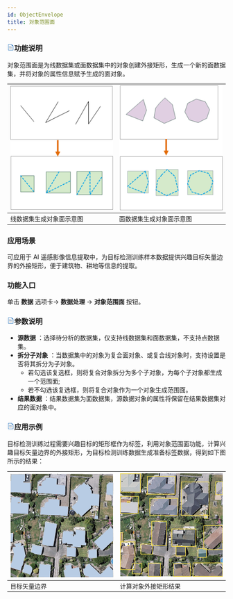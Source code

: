 ```yaml
---
id: ObjectEnvelope
title: 对象范围面
---
```

### ![](../../img/read.gif)功能说明

对象范围面是为线数据集或面数据集中的对象创建外接矩形，生成一个新的面数据集，并将对象的属性信息赋予生成的面对象。

![](img/ObjectLineResult.png) | ![](img/ObjectPolygonResult.png)  
---|---  
线数据集生成对象面示意图 | 面数据集生成对象面示意图  
  
### 应用场景

可应用于 AI 遥感影像信息提取中，为目标检测训练样本数据提供兴趣目标矢量边界的外接矩形，便于建筑物、耕地等信息的提取。

### 功能入口

单击 **数据** 选项卡-> **数据处理** -> **对象范围面** 按钮。

### ![](../../img/read.gif)参数说明

  * **源数据** ：选择待分析的数据集，仅支持线数据集和面数据集，不支持点数据集。
  * **拆分子对象** ：当数据集中的对象为复合面对象、或复合线对象时，支持设置是否将其拆分为子对象。 
    * 若勾选该复选框，则将复合对象拆分为多个子对象，为每个子对象都生成一个范围面;
    * 若不勾选该复选框，则将复合对象作为一个对象生成范围面。
  * **结果数据** ：结果数据集为面数据集，源数据对象的属性将保留在结果数据集对应的面对象中。

### ![](../../img/read.gif)应用示例

目标检测训练过程需要兴趣目标的矩形框作为标签，利用对象范围面功能，计算兴趣目标矢量边界的外接矩形，为目标检测训练数据生成准备标签数据，得到如下图所示的结果：

![](img/Envelopesource.png) | ![](img/EnvelopeResult.png)  
---|---  
目标矢量边界 | 计算对象外接矩形结果  
  

